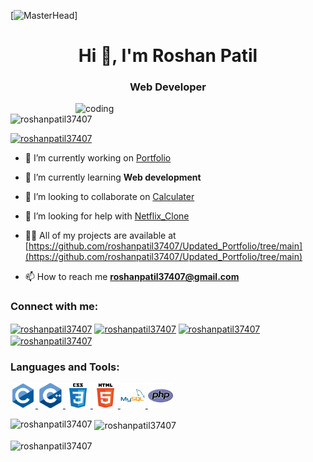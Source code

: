 
[![MasterHead](https://1.bp.blogspot.com/-7A4WynwLsMw/XbBpCXG8fHI/AAAAAAAAMt4/uOa1bpLskYgrwGbllhSu2SDj_Mig8SXJQCLcBGAsYHQ/s1600/2000_600px.gif)]
<h1 align="center">Hi 👋, I'm Roshan Patil</h1>
<h3 align="center">Web Developer</h3>
<img align="right" alt="coding" width="400" src="https://cdn.dribbble.com/users/1162077/screenshots/3848914/programmer.gif" >

<p align="left"> <img src="https://komarev.com/ghpvc/?username=roshanpatil37407&label=Profile%20views&color=0e75b6&style=flat" alt="roshanpatil37407" /> </p>

<p align="left"> <a href="https://github.com/ryo-ma/github-profile-trophy"><img src="https://github-profile-trophy.vercel.app/?username=roshanpatil37407" alt="roshanpatil37407" /></a> </p>

- 🔭 I’m currently working on [Portfolio](https://github.com/roshanpatil37407/Updated_Portfolio/tree/main)

- 🌱 I’m currently learning **Web development**

- 👯 I’m looking to collaborate on [Calculater](https://github.com/roshanpatil37407/Calculater/tree/main)

- 🤝 I’m looking for help with [Netflix_Clone](https://github.com/roshanpatil37407/Netflix_Clone/tree/main)

- 👨‍💻 All of my projects are available at [https://github.com/roshanpatil37407/Updated_Portfolio/tree/main](https://github.com/roshanpatil37407/Updated_Portfolio/tree/main)

- 📫 How to reach me **roshanpatil37407@gmail.com**

<h3 align="left">Connect with me:</h3>
<p align="left">
<a href="https://twitter.com/roshanpatil37407" target="blank"><img align="center" src="https://raw.githubusercontent.com/rahuldkjain/github-profile-readme-generator/master/src/images/icons/Social/twitter.svg" alt="roshanpatil37407" height="30" width="40" /></a>
<a href="https://linkedin.com/in/roshanpatil37407" target="blank"><img align="center" src="https://raw.githubusercontent.com/rahuldkjain/github-profile-readme-generator/master/src/images/icons/Social/linked-in-alt.svg" alt="roshanpatil37407" height="30" width="40" /></a>
<a href="https://fb.com/roshanpatil37407" target="blank"><img align="center" src="https://raw.githubusercontent.com/rahuldkjain/github-profile-readme-generator/master/src/images/icons/Social/facebook.svg" alt="roshanpatil37407" height="30" width="40" /></a>
<a href="https://www.youtube.com/c/roshanpatil37407" target="blank"><img align="center" src="https://raw.githubusercontent.com/rahuldkjain/github-profile-readme-generator/master/src/images/icons/Social/youtube.svg" alt="roshanpatil37407" height="30" width="40" /></a>
</p>

<h3 align="left">Languages and Tools:</h3>
<p align="left"> <a href="https://www.cprogramming.com/" target="_blank" rel="noreferrer"> <img src="https://raw.githubusercontent.com/devicons/devicon/master/icons/c/c-original.svg" alt="c" width="40" height="40"/> </a> <a href="https://www.w3schools.com/cpp/" target="_blank" rel="noreferrer"> <img src="https://raw.githubusercontent.com/devicons/devicon/master/icons/cplusplus/cplusplus-original.svg" alt="cplusplus" width="40" height="40"/> </a> <a href="https://www.w3schools.com/css/" target="_blank" rel="noreferrer"> <img src="https://raw.githubusercontent.com/devicons/devicon/master/icons/css3/css3-original-wordmark.svg" alt="css3" width="40" height="40"/> </a> <a href="https://www.w3.org/html/" target="_blank" rel="noreferrer"> <img src="https://raw.githubusercontent.com/devicons/devicon/master/icons/html5/html5-original-wordmark.svg" alt="html5" width="40" height="40"/> </a> <a href="https://www.mysql.com/" target="_blank" rel="noreferrer"> <img src="https://raw.githubusercontent.com/devicons/devicon/master/icons/mysql/mysql-original-wordmark.svg" alt="mysql" width="40" height="40"/> </a> <a href="https://www.php.net" target="_blank" rel="noreferrer"> <img src="https://raw.githubusercontent.com/devicons/devicon/master/icons/php/php-original.svg" alt="php" width="40" height="40"/> </a> </p>

<p><img align="left" src="https://github-readme-stats.vercel.app/api/top-langs?username=roshanpatil37407&show_icons=true&locale=en&layout=compact" alt="roshanpatil37407" /></p>

<p>&nbsp;<img align="center" src="https://github-readme-stats.vercel.app/api?username=roshanpatil37407&show_icons=true&locale=en" alt="roshanpatil37407" /></p>

<p><img align="center" src="https://github-readme-streak-stats.herokuapp.com/?user=roshanpatil37407&" alt="roshanpatil37407" /></p>

